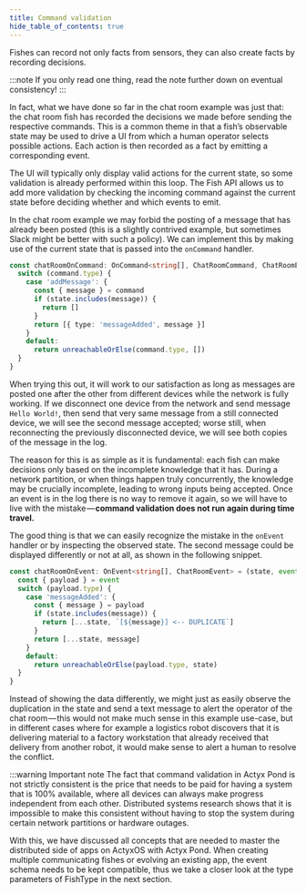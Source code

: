 ```yaml
---
title: Command validation
hide_table_of_contents: true
---
```


Fishes can record not only facts from sensors, they can also create facts by recording decisions.

:::note
If you only read one thing, read the note further down on eventual consistency!
:::

In fact, what we have done so far in the chat room example was just that: the chat room fish has recorded the decisions we made before sending the respective commands.
This is a common theme in that a fish’s observable state may be used to drive a UI from which a human operator selects possible actions.
Each action is then recorded as a fact by emitting a corresponding event.

The UI will typically only display valid actions for the current state, so some validation is already performed within this loop.
The Fish API allows us to add more validation by checking the incoming command against the current state before deciding whether and which events to emit.

In the chat room example we may forbid the posting of a message that has already been posted (this is a slightly contrived example, but sometimes Slack might be better with such a policy).
We can implement this by making use of the current state that is passed into the `onCommand` handler.

```typescript
const chatRoomOnCommand: OnCommand<string[], ChatRoomCommand, ChatRoomEvent> = (state, command) => {
  switch (command.type) {
    case 'addMessage': {
      const { message } = command
      if (state.includes(message)) {
        return []
      }
      return [{ type: 'messageAdded', message }]
    }
    default:
      return unreachableOrElse(command.type, [])
  }
}
```

When trying this out, it will work to our satisfaction as long as messages are posted one after the other from different devices while the network is fully working.
If we disconnect one device from the network and send message `Hello World!`, then send that very same message from a still connected device, we will see the second message accepted; worse still, when reconnecting the previously disconnected device, we will see both copies of the message in the log.

The reason for this is as simple as it is fundamental: each fish can make decisions only based on the incomplete knowledge that it has.
During a network partition, or when things happen truly concurrently, the knowledge may be crucially incomplete, leading to wrong inputs being accepted.
Once an event is in the log there is no way to remove it again, so we will have to live with the mistake — **command validation does not run again during time travel.**

The good thing is that we can easily recognize the mistake in the `onEvent` handler or by inspecting the observed state.
The second message could be displayed differently or not at all, as shown in the following snippet.

```typescript
const chatRoomOnEvent: OnEvent<string[], ChatRoomEvent> = (state, event) => {
  const { payload } = event
  switch (payload.type) {
    case 'messageAdded': {
      const { message } = payload
      if (state.includes(message)) {
        return [...state, `[${message}] <-- DUPLICATE`]
      }
      return [...state, message]
    }
    default:
      return unreachableOrElse(payload.type, state)
  }
}
```

Instead of showing the data differently, we might just as easily observe the duplication in the state and send a text message to alert the operator of the chat room — this would not make much sense in this example use-case, but in different cases where for example a logistics robot discovers that it is delivering material to a factory workstation that already received that delivery from another robot, it would make sense to alert a human to resolve the conflict.

:::warning Important note
The fact that command validation in Actyx Pond is not strictly consistent is the price that needs to be paid for having a system that is 100% available, where all devices can always make progress independent from each other.
Distributed systems research shows that it is impossible to make this consistent without having to stop the system during certain network partitions or hardware outages.

With this, we have discussed all concepts that are needed to master the distributed side of apps on ActyxOS with Actyx Pond.
When creating multiple communicating fishes or evolving an existing app, the event schema needs to be kept compatible, thus we take a closer look at the type parameters of FishType in the next section.
